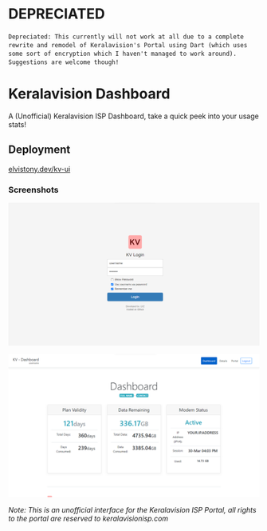 # DEPRECIATED
`Depreciated: This currently will not work at all due to a complete rewrite and remodel of Keralavision's Portal using Dart (which uses some sort of encryption which I haven't managed to work around). Suggestions are welcome though!`

# Keralavision Dashboard

A (Unofficial) Keralavision ISP Dashboard, take a quick peek into your usage stats!

## Deployment
[elvistony.dev/kv-ui](https://elvistony.dev/kv-ui/)

### Screenshots
![](assets/img/login.png)

![](assets/img/dashboard.png)



_Note: This is an unofficial interface for the Keralavision ISP Portal, all rights to the portal are reserved to keralavisionisp.com_
